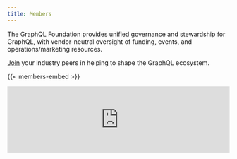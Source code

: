 ```yaml
---
title: Members
---
```


The GraphQL Foundation provides unified governance and stewardship for GraphQL, with vendor-neutral oversight of funding, events, and operations/marketing resources. 

[Join](https://foundation.graphql.org/join/) your industry peers in helping to shape the GraphQL ecosystem.

{{< members-embed >}}

<iframe frameBorder="0" id="landscape" scrolling="no" style="width: 1px; min-width: 100%" src="https://landscape.graphql.org/category=graph-ql-foundation-member&format=logo-mode&embed=yes"></iframe>
<script src="https://landscape.cncf.io/iframeResizer.js"></script>
